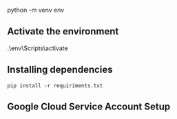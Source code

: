 python -m venv env

## Activate the environment

.\env\Scripts\activate

## Installing dependencies
`pip install -r requiriments.txt`

## Google Cloud Service Account Setup